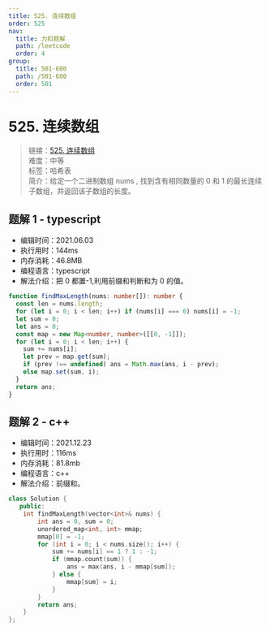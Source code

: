 ```yaml
---
title: 525. 连续数组
order: 525
nav:
  title: 力扣题解
  path: /leetcode
  order: 4
group:
  title: 501-600
  path: /501-600
  order: 501
---
```


# 525. 连续数组

> 链接：[525. 连续数组](https://leetcode-cn.com/problems/contiguous-array/)  
> 难度：中等  
> 标签：哈希表  
> 简介：给定一个二进制数组 nums , 找到含有相同数量的 0 和 1 的最长连续子数组，并返回该子数组的长度。

## 题解 1 - typescript

- 编辑时间：2021.06.03
- 执行用时：144ms
- 内存消耗：46.8MB
- 编程语言：typescript
- 解法介绍：把 0 都置-1,利用前缀和判断和为 0 的值。

```typescript
function findMaxLength(nums: number[]): number {
  const len = nums.length;
  for (let i = 0; i < len; i++) if (nums[i] === 0) nums[i] = -1;
  let sum = 0;
  let ans = 0;
  const map = new Map<number, number>([[0, -1]]);
  for (let i = 0; i < len; i++) {
    sum += nums[i];
    let prev = map.get(sum);
    if (prev !== undefined) ans = Math.max(ans, i - prev);
    else map.set(sum, i);
  }
  return ans;
}
```

## 题解 2 - c++

- 编辑时间：2021.12.23
- 执行用时：116ms
- 内存消耗：81.8mb
- 编程语言：c++
- 解法介绍：前缀和。

```c++
class Solution {
   public:
    int findMaxLength(vector<int>& nums) {
        int ans = 0, sum = 0;
        unordered_map<int, int> mmap;
        mmap[0] = -1;
        for (int i = 0; i < nums.size(); i++) {
            sum += nums[i] == 1 ? 1 : -1;
            if (mmap.count(sum)) {
                ans = max(ans, i - mmap[sum]);
            } else {
                mmap[sum] = i;
            }
        }
        return ans;
    }
};
```
